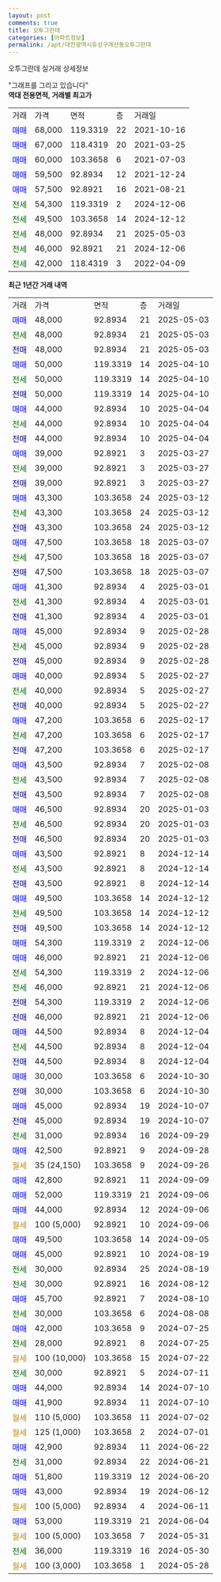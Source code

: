```yaml
---
layout: post
comments: true
title: 오투그란데
categories: [아파트정보]
permalink: /apt/대전광역시유성구계산동오투그란데
---
```


오투그란데 실거래 상세정보

<script type="text/javascript">
  google.charts.load('current', {'packages':['line', 'corechart']});
  google.charts.setOnLoadCallback(drawChart);

  function drawChart() {
    var data = new google.visualization.DataTable();
    data.addColumn('date', '거래일');
    data.addColumn('number', "매매");
    data.addColumn('number', "전세");
    data.addColumn('number', "전매");

    data.addRows([[new Date(Date.parse("2025-05-03")), 48000, null, null], [new Date(Date.parse("2025-05-03")), null, 48000, null], [new Date(Date.parse("2025-05-03")), null, null, 48000], [new Date(Date.parse("2025-04-10")), 50000, null, null], [new Date(Date.parse("2025-04-10")), null, 50000, null], [new Date(Date.parse("2025-04-10")), null, null, 50000], [new Date(Date.parse("2025-04-04")), 44000, null, null], [new Date(Date.parse("2025-04-04")), null, 44000, null], [new Date(Date.parse("2025-04-04")), null, null, 44000], [new Date(Date.parse("2025-03-27")), 39000, null, null], [new Date(Date.parse("2025-03-27")), null, 39000, null], [new Date(Date.parse("2025-03-27")), null, null, 39000], [new Date(Date.parse("2025-03-12")), 43300, null, null], [new Date(Date.parse("2025-03-12")), null, 43300, null], [new Date(Date.parse("2025-03-12")), null, null, 43300], [new Date(Date.parse("2025-03-07")), 47500, null, null], [new Date(Date.parse("2025-03-07")), null, 47500, null], [new Date(Date.parse("2025-03-07")), null, null, 47500], [new Date(Date.parse("2025-03-01")), 41300, null, null], [new Date(Date.parse("2025-03-01")), null, 41300, null], [new Date(Date.parse("2025-03-01")), null, null, 41300], [new Date(Date.parse("2025-02-28")), 45000, null, null], [new Date(Date.parse("2025-02-28")), null, 45000, null], [new Date(Date.parse("2025-02-28")), null, null, 45000], [new Date(Date.parse("2025-02-27")), 40000, null, null], [new Date(Date.parse("2025-02-27")), null, 40000, null], [new Date(Date.parse("2025-02-27")), null, null, 40000], [new Date(Date.parse("2025-02-17")), 47200, null, null], [new Date(Date.parse("2025-02-17")), null, 47200, null], [new Date(Date.parse("2025-02-17")), null, null, 47200], [new Date(Date.parse("2025-02-08")), 43500, null, null], [new Date(Date.parse("2025-02-08")), null, 43500, null], [new Date(Date.parse("2025-02-08")), null, null, 43500], [new Date(Date.parse("2025-01-03")), 46500, null, null], [new Date(Date.parse("2025-01-03")), null, 46500, null], [new Date(Date.parse("2025-01-03")), null, null, 46500], [new Date(Date.parse("2024-12-14")), 43500, null, null], [new Date(Date.parse("2024-12-14")), null, 43500, null], [new Date(Date.parse("2024-12-14")), null, null, 43500], [new Date(Date.parse("2024-12-12")), 49500, null, null], [new Date(Date.parse("2024-12-12")), null, 49500, null], [new Date(Date.parse("2024-12-12")), null, null, 49500], [new Date(Date.parse("2024-12-06")), 54300, null, null], [new Date(Date.parse("2024-12-06")), 46000, null, null], [new Date(Date.parse("2024-12-06")), null, 54300, null], [new Date(Date.parse("2024-12-06")), null, 46000, null], [new Date(Date.parse("2024-12-06")), null, null, 54300], [new Date(Date.parse("2024-12-06")), null, null, 46000], [new Date(Date.parse("2024-12-04")), 44500, null, null], [new Date(Date.parse("2024-12-04")), null, 44500, null], [new Date(Date.parse("2024-12-04")), null, null, 44500], [new Date(Date.parse("2024-10-30")), 30000, null, null], [new Date(Date.parse("2024-10-30")), null, null, 30000], [new Date(Date.parse("2024-10-07")), 45000, null, null], [new Date(Date.parse("2024-10-07")), null, null, 45000], [new Date(Date.parse("2024-09-29")), null, 31000, null], [new Date(Date.parse("2024-09-28")), 42500, null, null], [new Date(Date.parse("2024-09-26")), null, null, null], [new Date(Date.parse("2024-09-09")), 42800, null, null], [new Date(Date.parse("2024-09-06")), 52000, null, null], [new Date(Date.parse("2024-09-06")), 44000, null, null], [new Date(Date.parse("2024-09-06")), null, null, null], [new Date(Date.parse("2024-09-05")), 49500, null, null], [new Date(Date.parse("2024-08-19")), 45000, null, null], [new Date(Date.parse("2024-08-19")), null, 30000, null], [new Date(Date.parse("2024-08-12")), null, 30000, null], [new Date(Date.parse("2024-08-10")), 45700, null, null], [new Date(Date.parse("2024-08-08")), null, 30000, null], [new Date(Date.parse("2024-07-25")), 42000, null, null], [new Date(Date.parse("2024-07-25")), null, 28000, null], [new Date(Date.parse("2024-07-22")), null, null, null], [new Date(Date.parse("2024-07-11")), null, 30000, null], [new Date(Date.parse("2024-07-10")), 44000, null, null], [new Date(Date.parse("2024-07-10")), 41900, null, null], [new Date(Date.parse("2024-07-02")), null, null, null], [new Date(Date.parse("2024-07-01")), null, null, null], [new Date(Date.parse("2024-06-22")), 42900, null, null], [new Date(Date.parse("2024-06-21")), null, 31000, null], [new Date(Date.parse("2024-06-20")), 51800, null, null], [new Date(Date.parse("2024-06-12")), 43000, null, null], [new Date(Date.parse("2024-06-11")), null, null, null], [new Date(Date.parse("2024-06-04")), 53000, null, null], [new Date(Date.parse("2024-05-31")), null, null, null], [new Date(Date.parse("2024-05-30")), null, 36000, null], [new Date(Date.parse("2024-05-28")), null, null, null]]);

    var options = {
      hAxis: {
        format: 'yyyy/MM/dd'
      },    
      lineWidth: 0,
      pointsVisible: true,    
      title: '최근 1년간 유형별 실거래가 분포',
      legend: { position: 'bottom' }
    };

    var formatter = new google.visualization.NumberFormat({pattern:'###,###'} );
    formatter.format(data, 1);
    formatter.format(data, 2);
    
    setTimeout(function() {
        var chart = new google.visualization.LineChart(document.getElementById('columnchart_material'));
        chart.draw(data, (options));
        document.getElementById('loading').style.display = 'none';
    }, 200);
  }
</script>


<div id="loading" style="z-index:20; display: block; margin-left: 0px">"그래프를 그리고 있습니다"</div>
<div id="columnchart_material" style="width: 95%; margin-left: 0px; display: block"></div>
<!-- contents start -->
<b>역대 전용면적, 거래별 최고가</b>
<table class="sortable">
    <tr>
      <td>거래</td>
      <td>가격</td>
      <td>면적</td>
      <td>층</td>
      <td>거래일</td>
    </tr>
        <tr>
          <td><a style="color: blue">매매</a></td>
          <td>68,000</td>
          <td>119.3319</td>
          <td>22</td>
          <td>2021-10-16</td>
        </tr>            <tr>
          <td><a style="color: blue">매매</a></td>
          <td>67,000</td>
          <td>118.4319</td>
          <td>20</td>
          <td>2021-03-25</td>
        </tr>            <tr>
          <td><a style="color: blue">매매</a></td>
          <td>60,000</td>
          <td>103.3658</td>
          <td>6</td>
          <td>2021-07-03</td>
        </tr>            <tr>
          <td><a style="color: blue">매매</a></td>
          <td>59,500</td>
          <td>92.8934</td>
          <td>12</td>
          <td>2021-12-24</td>
        </tr>            <tr>
          <td><a style="color: blue">매매</a></td>
          <td>57,500</td>
          <td>92.8921</td>
          <td>16</td>
          <td>2021-08-21</td>
        </tr>        
        <tr>
              <td><a style="color: darkgreen">전세</a></td>
              <td>54,300</td>
              <td>119.3319</td>
              <td>2</td>
              <td>2024-12-06</td>
            </tr>            <tr>
              <td><a style="color: darkgreen">전세</a></td>
              <td>49,500</td>
              <td>103.3658</td>
              <td>14</td>
              <td>2024-12-12</td>
            </tr>            <tr>
              <td><a style="color: darkgreen">전세</a></td>
              <td>48,000</td>
              <td>92.8934</td>
              <td>21</td>
              <td>2025-05-03</td>
            </tr>            <tr>
              <td><a style="color: darkgreen">전세</a></td>
              <td>46,000</td>
              <td>92.8921</td>
              <td>21</td>
              <td>2024-12-06</td>
            </tr>            <tr>
              <td><a style="color: darkgreen">전세</a></td>
              <td>42,000</td>
              <td>118.4319</td>
              <td>3</td>
              <td>2022-04-09</td>
            </tr>        
    
</table>

<b>최근 1년간 거래 내역</b>

<table class="sortable">
    <tr>
      <td>거래</td>
      <td>가격</td>
      <td>면적</td>
      <td>층</td>
      <td>거래일</td>
    </tr>
    <tr>
      <td><a style="color: blue">매매</a></td>
      <td>48,000</td>
      <td>92.8934</td>
      <td>21</td>
      <td>2025-05-03</td>
    </tr>          <tr>
      <td><a style="color: darkgreen">전세</a></td>
      <td>48,000</td>
      <td>92.8934</td>
      <td>21</td>
      <td>2025-05-03</td>
    </tr>          <tr>
      <td><a style="color: darkblue">전매</a></td>
      <td>48,000</td>
      <td>92.8934</td>
      <td>21</td>
      <td>2025-05-03</td>
    </tr>          <tr>
      <td><a style="color: blue">매매</a></td>
      <td>50,000</td>
      <td>119.3319</td>
      <td>14</td>
      <td>2025-04-10</td>
    </tr>          <tr>
      <td><a style="color: darkgreen">전세</a></td>
      <td>50,000</td>
      <td>119.3319</td>
      <td>14</td>
      <td>2025-04-10</td>
    </tr>          <tr>
      <td><a style="color: darkblue">전매</a></td>
      <td>50,000</td>
      <td>119.3319</td>
      <td>14</td>
      <td>2025-04-10</td>
    </tr>          <tr>
      <td><a style="color: blue">매매</a></td>
      <td>44,000</td>
      <td>92.8934</td>
      <td>10</td>
      <td>2025-04-04</td>
    </tr>          <tr>
      <td><a style="color: darkgreen">전세</a></td>
      <td>44,000</td>
      <td>92.8934</td>
      <td>10</td>
      <td>2025-04-04</td>
    </tr>          <tr>
      <td><a style="color: darkblue">전매</a></td>
      <td>44,000</td>
      <td>92.8934</td>
      <td>10</td>
      <td>2025-04-04</td>
    </tr>          <tr>
      <td><a style="color: blue">매매</a></td>
      <td>39,000</td>
      <td>92.8921</td>
      <td>3</td>
      <td>2025-03-27</td>
    </tr>          <tr>
      <td><a style="color: darkgreen">전세</a></td>
      <td>39,000</td>
      <td>92.8921</td>
      <td>3</td>
      <td>2025-03-27</td>
    </tr>          <tr>
      <td><a style="color: darkblue">전매</a></td>
      <td>39,000</td>
      <td>92.8921</td>
      <td>3</td>
      <td>2025-03-27</td>
    </tr>          <tr>
      <td><a style="color: blue">매매</a></td>
      <td>43,300</td>
      <td>103.3658</td>
      <td>24</td>
      <td>2025-03-12</td>
    </tr>          <tr>
      <td><a style="color: darkgreen">전세</a></td>
      <td>43,300</td>
      <td>103.3658</td>
      <td>24</td>
      <td>2025-03-12</td>
    </tr>          <tr>
      <td><a style="color: darkblue">전매</a></td>
      <td>43,300</td>
      <td>103.3658</td>
      <td>24</td>
      <td>2025-03-12</td>
    </tr>          <tr>
      <td><a style="color: blue">매매</a></td>
      <td>47,500</td>
      <td>103.3658</td>
      <td>18</td>
      <td>2025-03-07</td>
    </tr>          <tr>
      <td><a style="color: darkgreen">전세</a></td>
      <td>47,500</td>
      <td>103.3658</td>
      <td>18</td>
      <td>2025-03-07</td>
    </tr>          <tr>
      <td><a style="color: darkblue">전매</a></td>
      <td>47,500</td>
      <td>103.3658</td>
      <td>18</td>
      <td>2025-03-07</td>
    </tr>          <tr>
      <td><a style="color: blue">매매</a></td>
      <td>41,300</td>
      <td>92.8934</td>
      <td>4</td>
      <td>2025-03-01</td>
    </tr>          <tr>
      <td><a style="color: darkgreen">전세</a></td>
      <td>41,300</td>
      <td>92.8934</td>
      <td>4</td>
      <td>2025-03-01</td>
    </tr>          <tr>
      <td><a style="color: darkblue">전매</a></td>
      <td>41,300</td>
      <td>92.8934</td>
      <td>4</td>
      <td>2025-03-01</td>
    </tr>          <tr>
      <td><a style="color: blue">매매</a></td>
      <td>45,000</td>
      <td>92.8934</td>
      <td>9</td>
      <td>2025-02-28</td>
    </tr>          <tr>
      <td><a style="color: darkgreen">전세</a></td>
      <td>45,000</td>
      <td>92.8934</td>
      <td>9</td>
      <td>2025-02-28</td>
    </tr>          <tr>
      <td><a style="color: darkblue">전매</a></td>
      <td>45,000</td>
      <td>92.8934</td>
      <td>9</td>
      <td>2025-02-28</td>
    </tr>          <tr>
      <td><a style="color: blue">매매</a></td>
      <td>40,000</td>
      <td>92.8934</td>
      <td>5</td>
      <td>2025-02-27</td>
    </tr>          <tr>
      <td><a style="color: darkgreen">전세</a></td>
      <td>40,000</td>
      <td>92.8934</td>
      <td>5</td>
      <td>2025-02-27</td>
    </tr>          <tr>
      <td><a style="color: darkblue">전매</a></td>
      <td>40,000</td>
      <td>92.8934</td>
      <td>5</td>
      <td>2025-02-27</td>
    </tr>          <tr>
      <td><a style="color: blue">매매</a></td>
      <td>47,200</td>
      <td>103.3658</td>
      <td>6</td>
      <td>2025-02-17</td>
    </tr>          <tr>
      <td><a style="color: darkgreen">전세</a></td>
      <td>47,200</td>
      <td>103.3658</td>
      <td>6</td>
      <td>2025-02-17</td>
    </tr>          <tr>
      <td><a style="color: darkblue">전매</a></td>
      <td>47,200</td>
      <td>103.3658</td>
      <td>6</td>
      <td>2025-02-17</td>
    </tr>          <tr>
      <td><a style="color: blue">매매</a></td>
      <td>43,500</td>
      <td>92.8934</td>
      <td>7</td>
      <td>2025-02-08</td>
    </tr>          <tr>
      <td><a style="color: darkgreen">전세</a></td>
      <td>43,500</td>
      <td>92.8934</td>
      <td>7</td>
      <td>2025-02-08</td>
    </tr>          <tr>
      <td><a style="color: darkblue">전매</a></td>
      <td>43,500</td>
      <td>92.8934</td>
      <td>7</td>
      <td>2025-02-08</td>
    </tr>          <tr>
      <td><a style="color: blue">매매</a></td>
      <td>46,500</td>
      <td>92.8934</td>
      <td>20</td>
      <td>2025-01-03</td>
    </tr>          <tr>
      <td><a style="color: darkgreen">전세</a></td>
      <td>46,500</td>
      <td>92.8934</td>
      <td>20</td>
      <td>2025-01-03</td>
    </tr>          <tr>
      <td><a style="color: darkblue">전매</a></td>
      <td>46,500</td>
      <td>92.8934</td>
      <td>20</td>
      <td>2025-01-03</td>
    </tr>          <tr>
      <td><a style="color: blue">매매</a></td>
      <td>43,500</td>
      <td>92.8921</td>
      <td>8</td>
      <td>2024-12-14</td>
    </tr>          <tr>
      <td><a style="color: darkgreen">전세</a></td>
      <td>43,500</td>
      <td>92.8921</td>
      <td>8</td>
      <td>2024-12-14</td>
    </tr>          <tr>
      <td><a style="color: darkblue">전매</a></td>
      <td>43,500</td>
      <td>92.8921</td>
      <td>8</td>
      <td>2024-12-14</td>
    </tr>          <tr>
      <td><a style="color: blue">매매</a></td>
      <td>49,500</td>
      <td>103.3658</td>
      <td>14</td>
      <td>2024-12-12</td>
    </tr>          <tr>
      <td><a style="color: darkgreen">전세</a></td>
      <td>49,500</td>
      <td>103.3658</td>
      <td>14</td>
      <td>2024-12-12</td>
    </tr>          <tr>
      <td><a style="color: darkblue">전매</a></td>
      <td>49,500</td>
      <td>103.3658</td>
      <td>14</td>
      <td>2024-12-12</td>
    </tr>          <tr>
      <td><a style="color: blue">매매</a></td>
      <td>54,300</td>
      <td>119.3319</td>
      <td>2</td>
      <td>2024-12-06</td>
    </tr>          <tr>
      <td><a style="color: blue">매매</a></td>
      <td>46,000</td>
      <td>92.8921</td>
      <td>21</td>
      <td>2024-12-06</td>
    </tr>          <tr>
      <td><a style="color: darkgreen">전세</a></td>
      <td>54,300</td>
      <td>119.3319</td>
      <td>2</td>
      <td>2024-12-06</td>
    </tr>          <tr>
      <td><a style="color: darkgreen">전세</a></td>
      <td>46,000</td>
      <td>92.8921</td>
      <td>21</td>
      <td>2024-12-06</td>
    </tr>          <tr>
      <td><a style="color: darkblue">전매</a></td>
      <td>54,300</td>
      <td>119.3319</td>
      <td>2</td>
      <td>2024-12-06</td>
    </tr>          <tr>
      <td><a style="color: darkblue">전매</a></td>
      <td>46,000</td>
      <td>92.8921</td>
      <td>21</td>
      <td>2024-12-06</td>
    </tr>          <tr>
      <td><a style="color: blue">매매</a></td>
      <td>44,500</td>
      <td>92.8934</td>
      <td>8</td>
      <td>2024-12-04</td>
    </tr>          <tr>
      <td><a style="color: darkgreen">전세</a></td>
      <td>44,500</td>
      <td>92.8934</td>
      <td>8</td>
      <td>2024-12-04</td>
    </tr>          <tr>
      <td><a style="color: darkblue">전매</a></td>
      <td>44,500</td>
      <td>92.8934</td>
      <td>8</td>
      <td>2024-12-04</td>
    </tr>          <tr>
      <td><a style="color: blue">매매</a></td>
      <td>30,000</td>
      <td>103.3658</td>
      <td>6</td>
      <td>2024-10-30</td>
    </tr>          <tr>
      <td><a style="color: darkblue">전매</a></td>
      <td>30,000</td>
      <td>103.3658</td>
      <td>6</td>
      <td>2024-10-30</td>
    </tr>          <tr>
      <td><a style="color: blue">매매</a></td>
      <td>45,000</td>
      <td>92.8934</td>
      <td>19</td>
      <td>2024-10-07</td>
    </tr>          <tr>
      <td><a style="color: darkblue">전매</a></td>
      <td>45,000</td>
      <td>92.8934</td>
      <td>19</td>
      <td>2024-10-07</td>
    </tr>          <tr>
      <td><a style="color: darkgreen">전세</a></td>
      <td>31,000</td>
      <td>92.8934</td>
      <td>16</td>
      <td>2024-09-29</td>
    </tr>          <tr>
      <td><a style="color: blue">매매</a></td>
      <td>42,500</td>
      <td>92.8921</td>
      <td>9</td>
      <td>2024-09-28</td>
    </tr>          <tr>
      <td><a style="color: darkgoldenrod">월세</a></td>
      <td>35 (24,150)</td>
      <td>103.3658</td>
      <td>9</td>
      <td>2024-09-26</td>
    </tr>          <tr>
      <td><a style="color: blue">매매</a></td>
      <td>42,800</td>
      <td>92.8921</td>
      <td>11</td>
      <td>2024-09-09</td>
    </tr>          <tr>
      <td><a style="color: blue">매매</a></td>
      <td>52,000</td>
      <td>119.3319</td>
      <td>21</td>
      <td>2024-09-06</td>
    </tr>          <tr>
      <td><a style="color: blue">매매</a></td>
      <td>44,000</td>
      <td>92.8934</td>
      <td>12</td>
      <td>2024-09-06</td>
    </tr>          <tr>
      <td><a style="color: darkgoldenrod">월세</a></td>
      <td>100 (5,000)</td>
      <td>92.8921</td>
      <td>10</td>
      <td>2024-09-06</td>
    </tr>          <tr>
      <td><a style="color: blue">매매</a></td>
      <td>49,500</td>
      <td>103.3658</td>
      <td>14</td>
      <td>2024-09-05</td>
    </tr>          <tr>
      <td><a style="color: blue">매매</a></td>
      <td>45,000</td>
      <td>92.8921</td>
      <td>10</td>
      <td>2024-08-19</td>
    </tr>          <tr>
      <td><a style="color: darkgreen">전세</a></td>
      <td>30,000</td>
      <td>92.8934</td>
      <td>25</td>
      <td>2024-08-19</td>
    </tr>          <tr>
      <td><a style="color: darkgreen">전세</a></td>
      <td>30,000</td>
      <td>92.8921</td>
      <td>16</td>
      <td>2024-08-12</td>
    </tr>          <tr>
      <td><a style="color: blue">매매</a></td>
      <td>45,700</td>
      <td>92.8921</td>
      <td>7</td>
      <td>2024-08-10</td>
    </tr>          <tr>
      <td><a style="color: darkgreen">전세</a></td>
      <td>30,000</td>
      <td>103.3658</td>
      <td>6</td>
      <td>2024-08-08</td>
    </tr>          <tr>
      <td><a style="color: blue">매매</a></td>
      <td>42,000</td>
      <td>103.3658</td>
      <td>9</td>
      <td>2024-07-25</td>
    </tr>          <tr>
      <td><a style="color: darkgreen">전세</a></td>
      <td>28,000</td>
      <td>92.8921</td>
      <td>8</td>
      <td>2024-07-25</td>
    </tr>          <tr>
      <td><a style="color: darkgoldenrod">월세</a></td>
      <td>100 (10,000)</td>
      <td>103.3658</td>
      <td>15</td>
      <td>2024-07-22</td>
    </tr>          <tr>
      <td><a style="color: darkgreen">전세</a></td>
      <td>30,000</td>
      <td>92.8921</td>
      <td>5</td>
      <td>2024-07-11</td>
    </tr>          <tr>
      <td><a style="color: blue">매매</a></td>
      <td>44,000</td>
      <td>92.8934</td>
      <td>14</td>
      <td>2024-07-10</td>
    </tr>          <tr>
      <td><a style="color: blue">매매</a></td>
      <td>41,900</td>
      <td>92.8934</td>
      <td>11</td>
      <td>2024-07-10</td>
    </tr>          <tr>
      <td><a style="color: darkgoldenrod">월세</a></td>
      <td>110 (5,000)</td>
      <td>103.3658</td>
      <td>11</td>
      <td>2024-07-02</td>
    </tr>          <tr>
      <td><a style="color: darkgoldenrod">월세</a></td>
      <td>125 (1,000)</td>
      <td>103.3658</td>
      <td>2</td>
      <td>2024-07-01</td>
    </tr>          <tr>
      <td><a style="color: blue">매매</a></td>
      <td>42,900</td>
      <td>92.8934</td>
      <td>11</td>
      <td>2024-06-22</td>
    </tr>          <tr>
      <td><a style="color: darkgreen">전세</a></td>
      <td>31,000</td>
      <td>92.8934</td>
      <td>22</td>
      <td>2024-06-21</td>
    </tr>          <tr>
      <td><a style="color: blue">매매</a></td>
      <td>51,800</td>
      <td>119.3319</td>
      <td>12</td>
      <td>2024-06-20</td>
    </tr>          <tr>
      <td><a style="color: blue">매매</a></td>
      <td>43,000</td>
      <td>92.8934</td>
      <td>19</td>
      <td>2024-06-12</td>
    </tr>          <tr>
      <td><a style="color: darkgoldenrod">월세</a></td>
      <td>100 (5,000)</td>
      <td>92.8934</td>
      <td>4</td>
      <td>2024-06-11</td>
    </tr>          <tr>
      <td><a style="color: blue">매매</a></td>
      <td>53,000</td>
      <td>119.3319</td>
      <td>21</td>
      <td>2024-06-04</td>
    </tr>          <tr>
      <td><a style="color: darkgoldenrod">월세</a></td>
      <td>100 (5,000)</td>
      <td>103.3658</td>
      <td>7</td>
      <td>2024-05-31</td>
    </tr>          <tr>
      <td><a style="color: darkgreen">전세</a></td>
      <td>36,000</td>
      <td>119.3319</td>
      <td>16</td>
      <td>2024-05-30</td>
    </tr>          <tr>
      <td><a style="color: darkgoldenrod">월세</a></td>
      <td>100 (3,000)</td>
      <td>103.3658</td>
      <td>1</td>
      <td>2024-05-28</td>
    </tr>      </table>
<!-- contents end -->    

